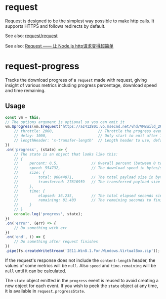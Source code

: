# request
Request is designed to be the simplest way possible to make http calls. It supports HTTPS and follows redirects by default.

See also: [request/request](https://github.com/request/request)

See also: [Request —— 让 Node.js http请求变得超简单](https://segmentfault.com/a/1190000000385867)

# request-progress
Tracks the download progress of a `request` made with request, giving insight of various metrics including progress percentage, download speed and time remaining.

## Usage
```js
const vm = this;
// The options argument is optional so you can omit it
vm.$progress(vm.$request('https://az412801.vo.msecnd.net/vhd/VMBuild_20141027/VirtualBox/IE11/Windows/IE11.Win8.1.For.Windows.VirtualBox.zip'), {
    // throttle: 2000,                    // Throttle the progress event to 2000ms, defaults to 1000ms
    // delay: 1000,                       // Only start to emit after 1000ms delay, defaults to 0ms
    // lengthHeader: 'x-transfer-length'  // Length header to use, defaults to content-length
})
.on('progress', (state) => {
    // The state is an object that looks like this:
    // {
    //     percent: 0.5,               // Overall percent (between 0 to 1)
    //     speed: 554732,              // The download speed in bytes/sec
    //     size: {
    //         total: 90044871,        // The total payload size in bytes
    //         transferred: 27610959   // The transferred payload size in bytes
    //     },
    //     time: {
    //         elapsed: 36.235,        // The total elapsed seconds since the start (3 decimals)
    //         remaining: 81.403       // The remaining seconds to finish (3 decimals)
    //     }
    // }
    console.log('progress', state);
})
.on('error', (err) => {
    // Do something with err
})
.on('end', () => {
    // Do something after request finishes
})
.pipe(fs.createWriteStream('IE11.Win8.1.For.Windows.VirtualBox.zip'));
```
If the request's response does not include the `content-length` header, the values of some metrics will be `null`. Also `speed` and `time.remaining` will be `null` until it can be calculated.

The `state` object emitted in the `progress` event is reused to avoid creating a new object for each event.
If you wish to peek the `state` object at any time, it is available in `request.progressState`.
